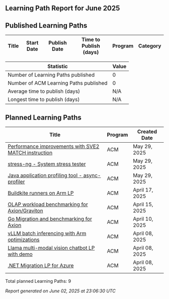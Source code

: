 ## Learning Path Report for June 2025


## Published Learning Paths
| Title | Start Date | Publish Date | Time to Publish (days) | Program | Category |
|-------|--------------|-------------|----------------------|-----|----------|

| Statistic | Value |
|-----------|-------|
| Number of Learning Paths published | 0 |
| Number of ACM Learning Paths published | 0 |
| Average time to publish (days) | N/A |
| Longest time to publish (days) | N/A |

## Planned Learning Paths
| Title | Program | Created Date |
|-------|-----|--------------|
| [Performance improvements with SVE2 MATCH instruction](https://github.com/ArmDeveloperEcosystem/roadmap/issues/16) | ACM | May 29, 2025 |
| [stress-ng - System stress tester](https://github.com/ArmDeveloperEcosystem/roadmap/issues/15) | ACM | May 29, 2025 |
| [Java application profiling tool - async-profiler](https://github.com/ArmDeveloperEcosystem/roadmap/issues/14) | ACM | May 29, 2025 |
| [Buildkite runners on Arm LP](https://github.com/ArmDeveloperEcosystem/roadmap/issues/12) | ACM | April 17, 2025 |
| [OLAP workload benchmarking for Axion/Graviton](https://github.com/ArmDeveloperEcosystem/roadmap/issues/11) | ACM | April 15, 2025 |
| [Go Migration and benchmarking for Axion](https://github.com/ArmDeveloperEcosystem/roadmap/issues/8) | ACM | April 10, 2025 |
| [vLLM batch inferencing with Arm optimizations](https://github.com/ArmDeveloperEcosystem/roadmap/issues/5) | ACM | April 08, 2025 |
| [Llama multi-modal vision chatbot LP with demo](https://github.com/ArmDeveloperEcosystem/roadmap/issues/4) | ACM | April 08, 2025 |
| [.NET Migration LP for Azure](https://github.com/ArmDeveloperEcosystem/roadmap/issues/1) | ACM | April 08, 2025 |

Total planned Learning Paths: 9


_Report generated on June 02, 2025 at 23:06:30 UTC_

